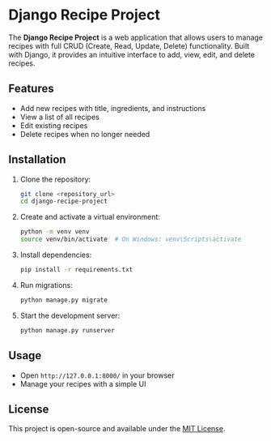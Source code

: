 # Django Recipe Project  

The **Django Recipe Project** is a web application that allows users to manage recipes with full CRUD (Create, Read, Update, Delete) functionality. Built with Django, it provides an intuitive interface to add, view, edit, and delete recipes.  

## Features  
- Add new recipes with title, ingredients, and instructions  
- View a list of all recipes  
- Edit existing recipes  
- Delete recipes when no longer needed  

## Installation  
1. Clone the repository:  
   ```bash
   git clone <repository_url>
   cd django-recipe-project
   ```  
2. Create and activate a virtual environment:  
   ```bash
   python -m venv venv
   source venv/bin/activate  # On Windows: venv\Scripts\activate
   ```  
3. Install dependencies:  
   ```bash
   pip install -r requirements.txt
   ```  
4. Run migrations:  
   ```bash
   python manage.py migrate
   ```  
5. Start the development server:  
   ```bash
   python manage.py runserver
   ```  

## Usage  
- Open `http://127.0.0.1:8000/` in your browser  
- Manage your recipes with a simple UI  

## License  
This project is open-source and available under the [MIT License](LICENSE).  
